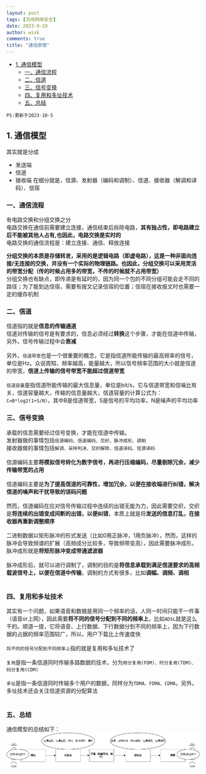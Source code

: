 ```yaml
---
layout: post
tags: [无线网络安全]
date: 2023-9-19
author: wsxk
comments: true
title: "通信原理"
---
```


- [1. 通信模型](#1-通信模型)
  - [一、通信流程](#一通信流程)
  - [二、信道](#二信道)
  - [三、信号变换](#三信号变换)
  - [四、复用和多址技术](#四复用和多址技术)
  - [五、总结](#五总结)


`PS:更新于2023-10-5`<br>

## 1. 通信模型<br>
其实就是分成
- 发送端
- 信道
- 接收端
在细分就是，信源、发射器（编码和调制）、信道、接收器（解调和译码）、信宿<br>

### 一、通信流程<br>
有电路交换和分组交换之分<br>
电路交换在通信前需要建立连接，通信结束后拆除电路，**其有独占性，即电路建立后不能被其他人占有,也因此，电路交换是实时的**<br>
电路交换的通信流程是：建立连接、通信、释放连接<br>

**分组交换的本质是存储转发，采用的是逻辑电路（即虚电路），这是一种非面向连接/无连接的交换，并没有一个实际的物理链路。也因此，分组交换可以采用灵活的带宽分配（传的时候占用多的带宽，不传的时候就不占用带宽）**<br>
分组交换也有缺点，即传递是有延时的，因为同一个包的不同分组可能会走不同的路径；为了能到达信宿，需要有报文记录信宿的位置；信宿在接收报文时也需要一定的缓存机制<br>

### 二、信道<br>
信道指的就是**信息的传输通道**<br>
信道对传输的信号是有要求的，信息必须经过**转换**这个步骤，才能在信道中传输，另外，信号传输过程中会**衰减**<br><br>
另外，`信道带宽`也是一个很重要的概念，它是指信道所能传输的最高频率的信号，单位是Hz。众说周知，频率越高，能量越大，所以信号频率范围的大小就是信道的带宽，**信道上传输的信号带宽不能超过信道带宽**<br><br>
`信道容量`是指信道所能传输的最大信息量，单位是bit/s，它与信道带宽和信噪比有关，信道容量越大，传输的信息量越大，信道容量的计算公式为：`C=B*log2(1+S/N)`，其中B是信道带宽，S是信号的平均功率，N是噪声的平均功率<br>

### 三、信号变换<br>
承载的信息需要经过信号变换，才能在信道中传输。<br>
发射器做的事情包括`信源编码、信道编码、交织、脉冲成形、调制`<br>
接收器做的事情包括`解调、采样判决、交织解除、信道译码、信源译码`<br><br>
信源编码主要**将模拟信号转化为数字信号，再进行压缩编码，尽量剔除冗余，减少传输带宽的占用**<br><br>
信道编码主要是**为了提高信道的可靠性，增加冗余，以便在接收端进行纠错，解决信道的噪声和干扰导致的误码问题**<br><br>
然而，信道编码在应对信号传输过程中连续的出错无能为力，因此需要交织，交织是**将连续的出错变成间断的出错，以便纠错**，本质上就是将**发送的信息打乱，在接收器再重新调整顺序**<br><br>
二进制数据以矩形脉冲的形式发送（比如0用正脉冲，1用负脉冲），然而，这样的脉冲会导致频谱的扩展（高频成分比较多，导致频带变高），因此需要脉冲成形，脉冲成形就是**将矩形脉冲变成带通滤波器**<br><br>
脉冲成形后，就可以进行调制了，调制的目的是**将信息承载到满足信道要求的高频载波信号上，以便在信道中传输**，调制的方式有很多，比如**调幅、调频、调相**<br><br>


### 四、复用和多址技术<br>
其实有一个问题，如果语音和数据是用同一个频率的话，人同一时间只能干一件事（语音or上网），因此需要**将不同的信号分配到不同的频率上**，比如`ADSL`就是这么干的。顺道一提，它将语音、上行数据、下行数据分到不同的频率上，因为下行数据的占据的频率范围较广，所以，用户下载比上传速度快<br><br>
`将不同的信号分配到不同频率上`指的就是复用和多址技术了<br><br>
`复用`是指一条信道同时传输多路数据的技术，分为`频分复用(FDM)、时分复用(TDM)、码分复用(CDM)`<br><br>
`多址`是指一条信道同时传输多个用户的数据，同样分为`TDMA、FDMA、CDMA`，另外，多址技术还会关注信道资源的分配算法<br><br>

### 五、总结<br>
通信模型的总结如下：<br>
![](https://raw.githubusercontent.com/wsxk/wsxk_pictures/main/2023-7-6/communication.jpg)
